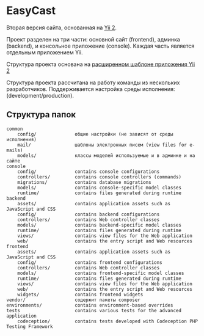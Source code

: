 EasyCast
===============================

Вторая версия сайта, основанная на [Yii 2](http://www.yiiframework.com/).

Проект разделен на три части: основной сайт (frontend), админка (backend), 
и консольное приложение (console). Каждая часть является отдельным
приложением Yii.

Структура проекта основана на 
[расширенном шаблоне приложения Yii 2](https://github.com/yiisoft/yii2-app-advanced)


Структура проекта рассчитана на работу команды из нескольких разработчиков. 
Поддерживается настройка среды исполнения: (development/production).

Структура папок
-------------------

```
common
    config/              общие настройки (не зависят от среды исполнения)
    mail/                шаблоны электронных писем (view files for e-mails)
    models/              классы моделей используемые и в админке и на сайте
console
    config/              contains console configurations
    controllers/         contains console controllers (commands)
    migrations/          contains database migrations
    models/              contains console-specific model classes
    runtime/             contains files generated during runtime
backend
    assets/              contains application assets such as JavaScript and CSS
    config/              contains backend configurations
    controllers/         contains Web controller classes
    models/              contains backend-specific model classes
    runtime/             contains files generated during runtime
    views/               contains view files for the Web application
    web/                 contains the entry script and Web resources
frontend
    assets/              contains application assets such as JavaScript and CSS
    config/              contains frontend configurations
    controllers/         contains Web controller classes
    models/              contains frontend-specific model classes
    runtime/             contains files generated during runtime
    views/               contains view files for the Web application
    web/                 contains the entry script and Web resources
    widgets/             contains frontend widgets
vendor/                  содержит пакеты composer
environments/            contains environment-based overrides
tests                    contains various tests for the advanced application
    codeception/         contains tests developed with Codeception PHP Testing Framework
```
